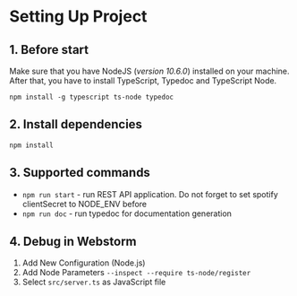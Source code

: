 Setting Up Project
=======

## 1. Before start
Make sure that you have NodeJS (_version 10.6.0_) installed on your machine.
After that, you have to install TypeScript, Typedoc and TypeScript Node.

`npm install -g typescript ts-node typedoc`

## 2. Install dependencies
`npm install`

## 3. Supported commands
* `npm run start` - run REST API application. Do not forget to set spotify clientSecret to NODE_ENV before
* `npm run doc` - run typedoc for documentation generation


## 4. Debug in Webstorm
1. Add New Configuration (Node.js)
2. Add Node Parameters `--inspect --require ts-node/register`
3. Select `src/server.ts` as JavaScript file